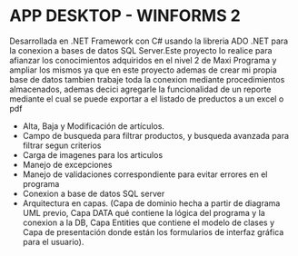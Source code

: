 <h1>APP DESKTOP - WINFORMS 2</h1>
<p>Desarrollada en .NET Framework con C# usando la libreria ADO .NET para la conexion a bases de datos SQL Server.Este proyecto lo realice para afianzar los conocimientos adquiridos en el nivel 2 de Maxi Programa 
y ampliar los mismos ya que en este proyecto ademas de crear mi propia base de datos tambien trabaje toda la conexion mediante procedimientos almacenados, ademas decici agregarle la funcionalidad de un reporte mediante el cual se puede exportar a el listado de preductos a un excel o pdf </p>
<ul>
  <li>Alta, Baja y Modificación de artículos.</li>
   <li>Campo de busqueda para filtrar productos, y busqueda avanzada para filtrar segun criterios</li>
   <li>Carga de imagenes para los articulos</li>
   <li>Manejo de excepciones</li>
   <li>Manejo de validaciones correspondiente para evitar errores en el programa</li>
   <li>Conexion a base de datos SQL server</li>
   <li>Arquitectura en capas. (Capa de dominio hecha a partir de diagrama UML previo, Capa DATA qué contiene la lógica del programa y la conexion a la DB, Capa Entities que contiene el modelo de clases y Capa de presentación donde están los formularios de interfaz gráfica para el usuario).</li>
</ul>
 
